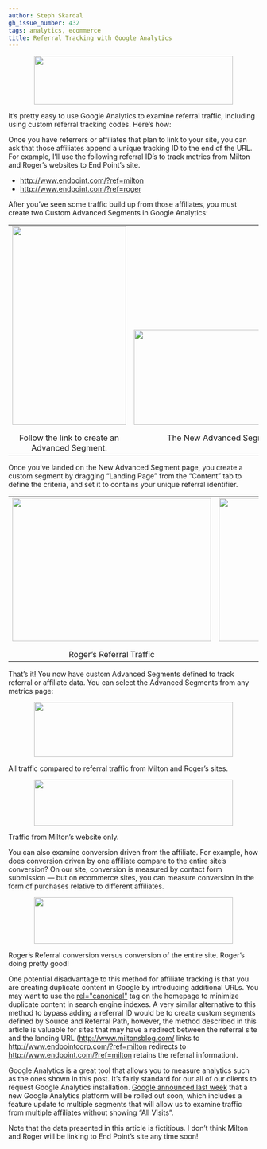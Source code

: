 ```yaml
---
author: Steph Skardal
gh_issue_number: 432
tags: analytics, ecommerce
title: Referral Tracking with Google Analytics
---
```


<a href="/blog/2011/03/25/referral-tracking-google-analytics/image-0-big.jpeg" onblur="try {parent.deselectBloggerImageGracefully();} catch(e) {}"><img alt="" border="0" id="BLOGGER_PHOTO_ID_5588025431694738370" src="/blog/2011/03/25/referral-tracking-google-analytics/image-0.jpeg" style="display:block; margin:0px auto 10px; text-align:center;cursor:pointer; cursor:hand;width: 400px; height: 98px;"/></a>

It’s pretty easy to use Google Analytics to examine referral traffic, including using custom referral tracking codes. Here’s how:

Once you have referrers or affiliates that plan to link to your site, you can ask that those affiliates append a unique tracking ID to the end of the URL. For example, I’ll use the following referral ID’s to track metrics from Milton and Roger’s websites to End Point’s site.

- http://www.endpoint.com/?ref=milton
- http://www.endpoint.com/?ref=roger

After you’ve seen some traffic build up from those affiliates, you must create two Custom Advanced Segments in Google Analytics:

<table cellpadding="0" cellspacing="0" width="100%">
<tbody><tr>
<td valign="bottom"><a href="/blog/2011/03/25/referral-tracking-google-analytics/image-1-big.jpeg" onblur="try {parent.deselectBloggerImageGracefully();} catch(e) {}"><img alt="" border="0" id="BLOGGER_PHOTO_ID_5588030206055790546" src="/blog/2011/03/25/referral-tracking-google-analytics/image-1.jpeg" style="display:block; margin:0px auto 10px; text-align:center;cursor:pointer; cursor:hand;width: 229px; height: 400px;"/></a>
</td>
<td valign="bottom"><a href="/blog/2011/03/25/referral-tracking-google-analytics/image-2-big.jpeg" onblur="try {parent.deselectBloggerImageGracefully();} catch(e) {}"><img alt="" border="0" id="BLOGGER_PHOTO_ID_5588025427517347346" src="/blog/2011/03/25/referral-tracking-google-analytics/image-2.jpeg" style="display:block; margin:0px auto 10px; text-align:center;cursor:pointer; cursor:hand;width: 400px; height: 192px;"/></a>
</td>
</tr>
<tr>
<td align="center" valign="top">Follow the link to create an Advanced Segment.</td>
<td align="center" valign="top">The New Advanced Segment page.</td>
</tr>
</tbody></table>

Once you’ve landed on the New Advanced Segment page, you create a custom segment by dragging “Landing Page” from the “Content” tab to define the criteria, and set it to contains your unique referral identifier.

<table cellpadding="0" cellspacing="0" width="100%">
<tbody><tr>
<td><a href="/blog/2011/03/25/referral-tracking-google-analytics/image-3-big.jpeg" onblur="try {parent.deselectBloggerImageGracefully();} catch(e) {}"><img alt="" border="0" id="BLOGGER_PHOTO_ID_5588027705314505746" src="/blog/2011/03/25/referral-tracking-google-analytics/image-3.jpeg" style="display:block; margin:0px auto 10px; text-align:center;cursor:pointer; cursor:hand;width: 400px; height: 289px;"/></a></td>
<td><a href="/blog/2011/03/25/referral-tracking-google-analytics/image-4-big.jpeg" onblur="try {parent.deselectBloggerImageGracefully();} catch(e) {}"><img alt="" border="0" id="BLOGGER_PHOTO_ID_5588027702483872770" src="/blog/2011/03/25/referral-tracking-google-analytics/image-4.jpeg" style="display:block; margin:0px auto 10px; text-align:center;cursor:pointer; cursor:hand;width: 400px; height: 289px;"/></a></td>
</tr>
<tr>
<td align="center">Roger’s Referral Traffic</td>
<td align="center">Milton’s Referral Traffic</td>
</tr>
</tbody></table>

That’s it! You now have custom Advanced Segments defined to track referral or affiliate data. You can select the Advanced Segments from any metrics page:

<a href="/blog/2011/03/25/referral-tracking-google-analytics/image-5-big.jpeg" onblur="try {parent.deselectBloggerImageGracefully();} catch(e) {}"><img alt="" border="0" id="BLOGGER_PHOTO_ID_5588034647905335026" src="/blog/2011/03/25/referral-tracking-google-analytics/image-5.jpeg" style="display:block; margin:0px auto 10px; text-align:center;cursor:pointer; cursor:hand;width: 400px; height: 111px;"/></a>

All traffic compared to referral traffic from Milton and Roger’s sites.

<a href="/blog/2011/03/25/referral-tracking-google-analytics/image-6-big.jpeg" onblur="try {parent.deselectBloggerImageGracefully();} catch(e) {}"><img alt="" border="0" id="BLOGGER_PHOTO_ID_5588028227247239538" src="/blog/2011/03/25/referral-tracking-google-analytics/image-6.jpeg" style="display:block; margin:0px auto 10px; text-align:center;cursor:pointer; cursor:hand;width: 400px; height: 93px;"/></a>

Traffic from Milton’s website only.

You can also examine conversion driven from the affiliate. For example, how does conversion driven by one affiliate compare to the entire site’s conversion? On our site, conversion is measured by contact form submission — but on ecommerce sites, you can measure conversion in the form of purchases relative to different affiliates.

<a href="/blog/2011/03/25/referral-tracking-google-analytics/image-7-big.jpeg" onblur="try {parent.deselectBloggerImageGracefully();} catch(e) {}"><img alt="" border="0" id="BLOGGER_PHOTO_ID_5588028222680855938" src="/blog/2011/03/25/referral-tracking-google-analytics/image-7.jpeg" style="display:block; margin:0px auto 10px; text-align:center;cursor:pointer; cursor:hand;width: 400px; height: 94px;"/></a>

Roger’s Referral conversion versus conversion of the entire site. Roger’s doing pretty good!

One potential disadvantage to this method for affiliate tracking is that you are creating duplicate content in Google by introducing additional URLs. You may want to use the [rel="canonical"](/blog/2009/12/17/content-syndication-seo-rel-canonical) tag on the homepage to minimize duplicate content in search engine indexes. A very similar alternative to this method to bypass adding a referral ID would be to create custom segments defined by Source and Referral Path, however, the method described in this article is valuable for sites that may have a redirect between the referral site and the landing URL (http://www.miltonsblog.com/ links to http://www.endpointcorp.com/?ref=milton redirects to http://www.endpoint.com/?ref=milton retains the referral information).

Google Analytics is a great tool that allows you to measure analytics such as the ones shown in this post. It’s fairly standard for our all of our clients to request Google Analytics installation. [Google announced last week](https://analytics.googleblog.com/2011/03/looking-towards-future-of-google.html) that a new Google Analytics platform will be rolled out soon, which includes a feature update to multiple segments that will allow us to examine traffic from multiple affiliates without showing “All Visits”.

Note that the data presented in this article is fictitious.
I don’t think Milton and Roger will be linking to End Point’s site any time soon!


